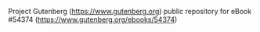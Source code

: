 Project Gutenberg (https://www.gutenberg.org) public repository for eBook #54374 (https://www.gutenberg.org/ebooks/54374)
